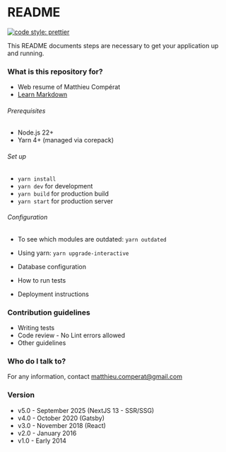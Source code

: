 # README

[![code style: prettier](https://img.shields.io/badge/code_style-prettier-ff69b4.svg?style=flat-square)](https://github.com/prettier/prettier)

This README documents steps are necessary to get your application up and running.

### What is this repository for?

- Web resume of Matthieu Compérat
- [Learn Markdown](https://bitbucket.org/tutorials/markdowndemo)

###### Prerequisites

- Node.js 22+
- Yarn 4+ (managed via corepack)

###### Set up

- `yarn install`
- `yarn dev` for development
- `yarn build` for production build  
- `yarn start` for production server

###### Configuration

- To see which modules are outdated: `yarn outdated`
- Using yarn: `yarn upgrade-interactive`

- Database configuration
- How to run tests
- Deployment instructions

### Contribution guidelines

- Writing tests
- Code review - No Lint errors allowed
- Other guidelines

### Who do I talk to?

For any information, contact matthieu.comperat@gmail.com

### Version

- v5.0 - September 2025 (NextJS 13 - SSR/SSG)
- v4.0 - October 2020 (Gatsby)
- v3.0 - November 2018 (React)
- v2.0 - January 2016
- v1.0 - Early 2014

